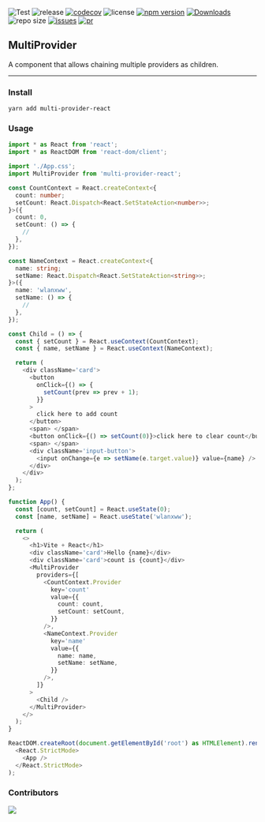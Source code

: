 ![Test](https://github.com/xueweiwujxw/multi-provider/actions/workflows/test.yml/badge.svg)
![release](https://github.com/xueweiwujxw/multi-provider/actions/workflows/release.yml/badge.svg)
[![codecov](https://codecov.io/gh/xueweiwujxw/multi-provider/branch/master/graph/badge.svg?token=6UTGHWTWO1)](https://codecov.io/gh/xueweiwujxw/multi-provider)
![license](https://img.shields.io/badge/license-Apache--2.0-green)
[![npm version](https://badge.fury.io/js/multi-provider-react.svg)](https://www.npmjs.com/package/multi-provider-react)
[![Downloads](https://img.shields.io/npm/dt/multi-provider-react)](https://www.npmjs.com/package/multi-provider-react)
![repo size](https://img.shields.io/github/repo-size/xueweiwujxw/multi-provider)
[![issues](https://img.shields.io/github/issues/xueweiwujxw/multi-provider)](https://github.com/xueweiwujxw/multi-provider/issues)
[![pr](https://img.shields.io/github/issues-pr/xueweiwujxw/multi-provider)](https://github.com/xueweiwujxw/multi-provider/pulls)

## MultiProvider

A component that allows chaining multiple providers as children.

---

### Install

```sheel
yarn add multi-provider-react
```

### Usage

```typescript
import * as React from 'react';
import * as ReactDOM from 'react-dom/client';

import './App.css';
import MultiProvider from 'multi-provider-react';

const CountContext = React.createContext<{
  count: number;
  setCount: React.Dispatch<React.SetStateAction<number>>;
}>({
  count: 0,
  setCount: () => {
    //
  },
});

const NameContext = React.createContext<{
  name: string;
  setName: React.Dispatch<React.SetStateAction<string>>;
}>({
  name: 'wlanxww',
  setName: () => {
    //
  },
});

const Child = () => {
  const { setCount } = React.useContext(CountContext);
  const { name, setName } = React.useContext(NameContext);

  return (
    <div className='card'>
      <button
        onClick={() => {
          setCount(prev => prev + 1);
        }}
      >
        click here to add count
      </button>
      <span> </span>
      <button onClick={() => setCount(0)}>click here to clear count</button>
      <span> </span>
      <div className='input-button'>
        <input onChange={e => setName(e.target.value)} value={name} />
      </div>
    </div>
  );
};

function App() {
  const [count, setCount] = React.useState(0);
  const [name, setName] = React.useState('wlanxww');

  return (
    <>
      <h1>Vite + React</h1>
      <div className='card'>Hello {name}</div>
      <div className='card'>count is {count}</div>
      <MultiProvider
        providers={[
          <CountContext.Provider
            key='count'
            value={{
              count: count,
              setCount: setCount,
            }}
          />,
          <NameContext.Provider
            key='name'
            value={{
              name: name,
              setName: setName,
            }}
          />,
        ]}
      >
        <Child />
      </MultiProvider>
    </>
  );
}

ReactDOM.createRoot(document.getElementById('root') as HTMLElement).render(
  <React.StrictMode>
    <App />
  </React.StrictMode>
);
```

### Contributors

<a href="https://github.com/xueweiwujxw/multi-provider/graphs/contributors">
  <img src="https://contrib.rocks/image?repo=xueweiwujxw/multi-provider" />
</a>
